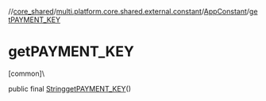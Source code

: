 //[core_shared](../../../index.md)/[multi.platform.core.shared.external.constant](../index.md)/[AppConstant](index.md)/[getPAYMENT_KEY](get-p-a-y-m-e-n-t_-k-e-y.md)

# getPAYMENT_KEY

[common]\

public final [String](https://developer.android.com/reference/kotlin/java/lang/String.html)[getPAYMENT_KEY](get-p-a-y-m-e-n-t_-k-e-y.md)()
